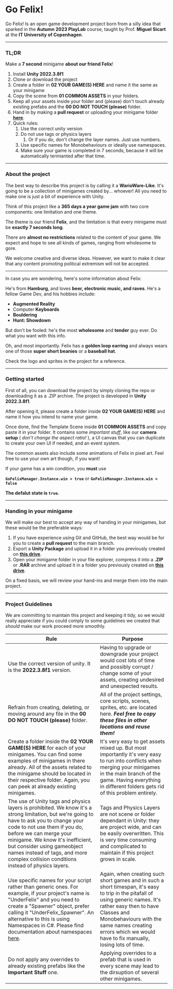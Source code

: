 # Go Felix!

Go Felix! Is an open game development project born from a silly idea that sparked in the **Autumn 2023 PlayLab** course, taught by Prof. **Miguel Sicart** at the **IT University of Copenhagen**.

---

### TL;DR

Make a **7 second** minigame **about our friend Felix**!

1. Install **Unity 2022.3.8f1**
2. Clone or download the project
3. Create a folder in **02 YOUR GAME(S) HERE** and name it the same as your minigame
4. Copy the scene from **01 COMMON ASSETS** in your folders.
5. Keep all your assets inside your folder and (please) don't touch already existing prefabs and the **00 DO NOT TOUCH (please)** folder.
6. Hand in by making a **pull request** or uploading your minigame folder **[here](https://drive.google.com/drive/folders/18Jneb9vUqB7atdeC6yFA2M4hiEQdCK5R?usp=sharing)**.
7. Quick rules:
    1. Use the correct unity version
    2. Do not use tags or physics layers  
        1. Or if you do, don't change the layer names. Just use numbers.     
    3. Use specific names for Monobehaviours or ideally use namespaces.
    4. Make sure your game is completed in 7 seconds, because it will be automatically termianted after that time.

---

### About the project

The best way to describe this project is by calling it a **WarioWare-Like**. It's going to be a collection of minigames created by... whoever! All you need to make one is just a bit of experience with Unity.

Think of this project like a **365 days a year game jam** with two core components: one limitation and one theme.

The theme is our friend **Felix**, and the limitation is that every minigame must be **exactly 7 seconds long**.

There are **almost no restrictions** related to the content of your game. We expect and hope to see all kinds of games, ranging from wholesome to gore.

We welcome creative and diverse ideas. However, we want to make it clear that any content promoting political extremism will not be accepted.

---

In case you are wondering, here's some information about Felix:

He's from **Hamburg**, and loves **beer, electronic music, and raves**. He's a fellow Game Dev, and his hobbies include:
* **Augmented Reality**
* Computer **Keyboards**
* **Bouldering**
* **Hunt: Showdown**

But don't be fooled: he's the most **wholesome** and **tender** guy ever. Do what you want with this info.

Oh, and most importantly. Felix has a **golden loop earring** and  always wears one of those **super short beanies** or a **baseball hat**.

Check the logo and sprites in the project for a reference.

---

### Getting started

First of all, you can download the project by simply cloning the repo or downloading it as a .ZIP archive. The project is developed in **Unity 2022.3.8f1**.

After opening it, please create a folder inside **02 YOUR GAME(S) HERE** and name it how you intend to name your game.

Once done, find the Template Scene inside **01 COMMON ASSETS** and copy paste it in your folder. It contains some *important stuff*, like our **camera setup** ( *don't change the aspect ratio!* ), a UI canvas that you can duplicate to create your own UI if needed, and an event system.

The common assets also include some animations of Felix in pixel art. Feel free to use your own art though, if you want!

If your game has a win condition, you **must** use

**`GoFelixManager.Instance.win = true`**
or
**`GoFelixManager.Instance.win = false`**

**The defalut state is `true`.**

---

### Handing in your minigame

We will make our best to accept any way of handing in your minigames, but these would be the preferable ways:

1. If you have experience using Git and GitHub, the best way would be for you to create a **pull request** to the main branch.
2. Export a **Unity Package** and upload it in a folder you previously created on **[this drive](https://drive.google.com/drive/folders/18Jneb9vUqB7atdeC6yFA2M4hiEQdCK5R?usp=sharing)**.
3. Open your minigame folder in your file explorer, compress it into a **.ZIP** or **.RAR** archive and upload it in a folder you previously created on **[this drive](https://drive.google.com/drive/folders/18Jneb9vUqB7atdeC6yFA2M4hiEQdCK5R?usp=sharing)**.

On a fixed basis, we will review your hand-ins and merge them into the main project.

---

### Project Guidelines

We are committing to maintain this project and keeping it tidy, so we would really appreciate if you could comply to some guidelines we created that *should* make our work proceed more smoothly.

|Rule| Purpose  |
|--|--|
|Use the correct version of unity. It is the **2022.3.8f1** version.| Having to upgrade or downgrade your project would cost lots of time and possibly corrupt / change some of your assets, creating undesired and unexpected results. |
| Refrain from creating, deleting, or moving around any file in the **00 DO NOT TOUCH (please)** folder. | All of the project settings, core scripts, scenes, sprites, etc. are located here. ***Feel free to copy these files in other locations and reuse them!***  |
| Create a folder inside the **02 YOUR GAME(S) HERE** for each of your minigames. You can find some examples of minigames in there already. All of the assets related to the minigame should be located in their respective folder. Again, you can peek at already existing minigames.  | It's very easy to get assets mixed up. But most importantly it's very easy to run into conflicts when merging your minigames in the main branch of the game. Having everything in different folders gets rid of this problem entirely. |
| The use of Unity tags and physics layers is prohibited. We know it's a strong limitation, but we're going to have to ask you to change your code to not use them if you do, before we can merge your minigame. We know it's inefficient, but consider using gameobject names instead of tags, and more complex collision conditions instead of physics layers. | Tags and Physics Layers are not scene or folder dependant in Unity: they are project wide, and can be easily overwritten. This is very time consuming and complicated to maintain if this project grows in scale.|
| Use specific names for your script rather than generic ones. For example, if your project's name is "UnderFelix" and you need to create a "Spawner" object, prefer calling it "UnderFelix_Spawner". An alternative to this is using Namespaces in C#. Please find documentation about namespaces [here](https://learn.microsoft.com/en-us/dotnet/csharp/fundamentals/types/namespaces). | Again, when creating such short games and in such a short timespan, it's easy to trip in the pitafall of using generic names. It's rather easy then to have Classes and Monobehaviours with the same names creating errors which we would have to fix manually, losing lots of time.|
| Do not apply any overrides to already existing prefabs like the **Important Stuff** one. | Applying overrides to a prefab that is used in every scene may lead to the dirsuption of several other minigames. |
